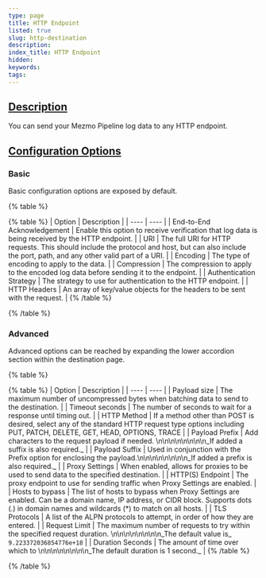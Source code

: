 ```yaml
---
type: page
title: HTTP Endpoint
listed: true
slug: http-destination
description: 
index_title: HTTP Endpoint
hidden: 
keywords: 
tags: 
---
```



## [Description](https://docs.mezmo.com/docs/http-endpoint-pipeline-destination#description)

You can send your Mezmo Pipeline log data to any HTTP endpoint.

## [Configuration Options](https://docs.mezmo.com/docs/http-endpoint-pipeline-destination#configuration-options)

### Basic

Basic configuration options are exposed by default.

{% table %}

{% table %}
| Option | Description | 
| ---- | ---- | 
| End-to-End Acknowledgement | Enable this option to receive verification that log data is being received by the HTTP endpoint. | 
| URI | The full URI for HTTP requests. This should include the protocol and host, but can also include the port, path, and any other valid part of a URI. | 
| Encoding | The type of encoding to apply to the data. | 
| Compression | The compression to apply to the encoded log data before sending it to the endpoint. | 
| Authentication Strategy | The strategy to use for authentication to the HTTP endpoint. | 
| HTTP Headers | An array of key/value objects for the headers to be sent with the request. | 
{% /table %}

{% /table %}

### Advanced

Advanced options can be reached by expanding the lower accordion section within the destination page.

{% table %}

{% table %}
| Option | Description | 
| ---- | ---- | 
| Payload size | The maximum number of uncompressed bytes when batching data to send to the destination. | 
| Timeout seconds | The number of seconds to wait for a response until timing out. | 
| HTTP Method | If a method other than POST is desired, select any of the standard HTTP request type options including PUT, PATCH, DELETE, GET, HEAD,  OPTIONS, TRACE | 
| Payload Prefix | Add characters to the request payload if needed. \n\n\n\n\n\n\n\n_If added a suffix is also required._ | 
| Payload Suffix | Used in conjunction with the Prefix option for enclosing the payload.\n\n\n\n\n\n\n\n_If added a prefix is also required._ | 
| Proxy Settings | When enabled, allows for proxies to be used to send data to the specified destination. | 
| HTTP(S) Endpoint | The proxy endpoint to use for sending traffic when Proxy Settings are enabled. | 
| Hosts to bypass | The list of hosts to bypass when Proxy Settings are enabled. Can be a domain name, IP address, or CIDR block. Supports dots (.) in domain names and wildcards (*) to match on all hosts. | 
| TLS Protocols | A list of the ALPN protocols to attempt, in order of how they are entered. | 
| Request Limit | The maximum number of requests to try within the specified request duration. \n\n\n\n\n\n\n\n_The default value is_ `9.223372036854776e+18` | 
| Duration Seconds | The amount of time over which to \n\n\n\n\n\n\n\n_The default duration is 1 second._ | 
{% /table %}

{% /table %}